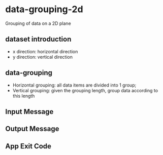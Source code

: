 # data-grouping-2d

Grouping of data on a 2D plane

## dataset introduction

- x direction: horizontal direction
- y direction: vertical direction

## data-grouping

- Horizontal grouping: all data items are divided into 1 group;
- Vertical grouping: given the grouping length, group data according to this length

## Input Message

## Output Message

## App Exit Code

